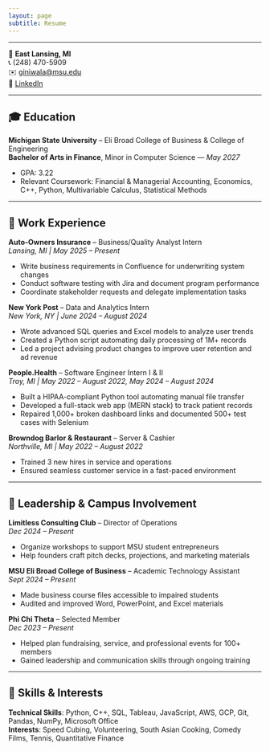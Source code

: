 ```yaml
---
layout: page
subtitle: Resume
---
```


---

📍 **East Lansing, MI**  
📞 (248) 470-5909  
✉️ [giniwala@msu.edu](mailto:giniwala@msu.edu)  
🔗 [LinkedIn](https://linkedin.com/in/adiginiwala)

---

## 🎓 Education

**Michigan State University** – Eli Broad College of Business & College of Engineering  
**Bachelor of Arts in Finance**, Minor in Computer Science — *May 2027*  
- GPA: 3.22  
- Relevant Coursework: Financial & Managerial Accounting, Economics, C++, Python, Multivariable Calculus, Statistical Methods

---

## 💼 Work Experience

**Auto-Owners Insurance** – Business/Quality Analyst Intern  
*Lansing, MI | May 2025 – Present*  
- Write business requirements in Confluence for underwriting system changes  
- Conduct software testing with Jira and document program performance  
- Coordinate stakeholder requests and delegate implementation tasks

**New York Post** – Data and Analytics Intern  
*New York, NY | June 2024 – August 2024*  
- Wrote advanced SQL queries and Excel models to analyze user trends  
- Created a Python script automating daily processing of 1M+ records  
- Led a project advising product changes to improve user retention and ad revenue

**People.Health** – Software Engineer Intern I & II  
*Troy, MI | May 2022 – August 2022, May 2024 – August 2024*  
- Built a HIPAA-compliant Python tool automating manual file transfer  
- Developed a full-stack web app (MERN stack) to track patient records  
- Repaired 1,000+ broken dashboard links and documented 500+ test cases with Selenium

**Browndog Barlor & Restaurant** – Server & Cashier  
*Northville, MI | May 2022 – August 2022*  
- Trained 3 new hires in service and operations  
- Ensured seamless customer service in a fast-paced environment

---

## 🧠 Leadership & Campus Involvement

**Limitless Consulting Club** – Director of Operations  
*Dec 2024 – Present*  
- Organize workshops to support MSU student entrepreneurs  
- Help founders craft pitch decks, projections, and marketing materials

**MSU Eli Broad College of Business** – Academic Technology Assistant  
*Sept 2024 – Present*  
- Made business course files accessible to impaired students  
- Audited and improved Word, PowerPoint, and Excel materials

**Phi Chi Theta** – Selected Member  
*Dec 2023 – Present*  
- Helped plan fundraising, service, and professional events for 100+ members  
- Gained leadership and communication skills through ongoing training

---

## 🧰 Skills & Interests

**Technical Skills**: Python, C++, SQL, Tableau, JavaScript, AWS, GCP, Git, Pandas, NumPy, Microsoft Office  
**Interests**: Speed Cubing, Volunteering, South Asian Cooking, Comedy Films, Tennis, Quantitative Finance
